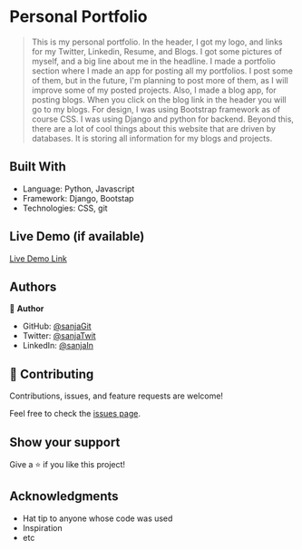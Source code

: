 # Personal Portfolio

> This is my personal portfolio. In the header, I got my logo, and links for my Twitter, Linkedin, Resume, and Blogs. 
I got some pictures of myself, and a big line about me in the headline.
I made a portfolio section where I made an app for posting all my portfolios. 
I post some of them, but in the future, I'm planning to post more of them, as I will improve some of my posted projects.
Also, I made a blog app, for posting blogs. When you click on the blog link in the header you will go to my blogs.
> For design, I was using Bootstrap framework as of course CSS.
I was using Django and python for backend.
Beyond this, there are a lot of cool things about this website that are driven by databases. It is storing all information for my blogs and projects.


## Built With

- Language: Python, Javascript
- Framework: Django, Bootstap
- Technologies: CSS, git


## Live Demo (if available)

[Live Demo Link](https://sanja42.pythonanywhere.com/)


## Authors

👤 **Author**

- GitHub: [@sanjaGit](https://github.com/Sanja969)
- Twitter: [@sanjaTwit](https://twitter.com/SanjaMandic42)
- LinkedIn: [@sanjaIn](https://linkedin.com/in/sanja-mandic-823995a2/)


## 🤝 Contributing

Contributions, issues, and feature requests are welcome!

Feel free to check the [issues page](../../issues/).

## Show your support

Give a ⭐️ if you like this project!

## Acknowledgments

- Hat tip to anyone whose code was used
- Inspiration
- etc
